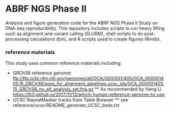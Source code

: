 # ABRF NGS Phase II
Analysis and figure generation code for the ABRF NGS Phase II Study on DNA-seq reproducibility. This repository includes scripts to run heavy lifting such as alignment and variant calling (SLURM), shell scripts to do post-processing calculations (bin), and R scripts used to create figures (Rmds).

### reference materials

This study uses common reference materials including:
* GRCh38 reference genome:  ftp://ftp.ncbi.nlm.nih.gov/genomes/all/GCA/000/001/405/GCA_000001405.15_GRCh38/seqs_for_alignment_pipelines.ucsc_ids/GCA_000001405.15_GRCh38_no_alt_analysis_set.fna.gz 
** As recommended by Heng Li https://lh3.github.io/2017/11/13/which-human-reference-genome-to-use
* UCSC RepeatMasker tracks from Table Browser
** see reference/ucsc/README_generate_UCSC_beds.txt
 